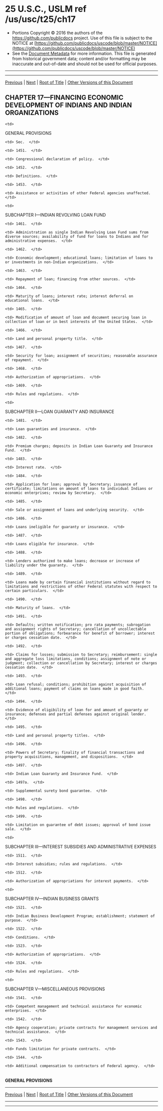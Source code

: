 ---
---

# 25 U.S.C., USLM ref /us/usc/t25/ch17

* Portions Copyright © 2016 the authors of the https://github.com/publicdocs project.
  Use of this file is subject to the NOTICE at [https://github.com/publicdocs/uscode/blob/master/NOTICE](https://github.com/publicdocs/uscode/blob/master/NOTICE)
* See the [Document Metadata](././../../../..//README.md) for more information.
  This file is generated from historical government data; content and/or formatting may be inaccurate and out-of-date and should not be used for official purposes.

----------
----------

[Previous](./../../../..//us/usc/t25/ch16/m__us_usc_t25_s1408.md) | [Next](./../../../..//us/usc/t25/ch17/m__us_usc_t25_s1451.md) | [Root of Title](./../../../../) | [Other Versions of this Document](https://publicdocs.github.io/go/links?ns=uslm&ref=%2Fus%2Fusc%2Ft25%2Fch17)

## CHAPTER 17—FINANCING ECONOMIC DEVELOPMENT OF INDIANS AND INDIAN ORGANIZATIONS

<table>

  <tr>

    <td> 

GENERAL PROVISIONS  </td>

  </tr>

  <tr>

    <td> Sec.  </td>

  </tr>

  <tr>

    <td> 1451.  </td>

    <td> Congressional declaration of policy.  </td>

  </tr>

  <tr>

    <td> 1452.  </td>

    <td> Definitions.  </td>

  </tr>

  <tr>

    <td> 1453.  </td>

    <td> Assistance or activities of other Federal agencies unaffected.  </td>

  </tr>

  <tr>

    <td> 

SUBCHAPTER I—INDIAN REVOLVING LOAN FUND  </td>

  </tr>

  <tr>

    <td> 1461.  </td>

    <td> Administration as single Indian Revolving Loan Fund sums from diverse sources; availability of fund for loans to Indians and for administrative expenses.  </td>

  </tr>

  <tr>

    <td> 1462.  </td>

    <td> Economic development; educational loans; limitation of loans to or investments in non-Indian organizations.  </td>

  </tr>

  <tr>

    <td> 1463.  </td>

    <td> Repayment of loan; financing from other sources.  </td>

  </tr>

  <tr>

    <td> 1464.  </td>

    <td> Maturity of loans; interest rate; interest deferral on educational loans.  </td>

  </tr>

  <tr>

    <td> 1465.  </td>

    <td> Modification of amount of loan and document securing loan in collection of loan or in best interests of the United States.  </td>

  </tr>

  <tr>

    <td> 1466.  </td>

    <td> Land and personal property title.  </td>

  </tr>

  <tr>

    <td> 1467.  </td>

    <td> Security for loan; assignment of securities; reasonable assurance of repayment.  </td>

  </tr>

  <tr>

    <td> 1468.  </td>

    <td> Authorization of appropriations.  </td>

  </tr>

  <tr>

    <td> 1469.  </td>

    <td> Rules and regulations.  </td>

  </tr>

  <tr>

    <td> 

SUBCHAPTER II—LOAN GUARANTY AND INSURANCE  </td>

  </tr>

  <tr>

    <td> 1481.  </td>

    <td> Loan guaranties and insurance.  </td>

  </tr>

  <tr>

    <td> 1482.  </td>

    <td> Premium charges; deposits in Indian Loan Guaranty and Insurance Fund.  </td>

  </tr>

  <tr>

    <td> 1483.  </td>

    <td> Interest rate.  </td>

  </tr>

  <tr>

    <td> 1484.  </td>

    <td> Application for loan; approval by Secretary; issuance of certificate; limitations on amount of loans to individual Indians or economic enterprises; review by Secretary.  </td>

  </tr>

  <tr>

    <td> 1485.  </td>

    <td> Sale or assignment of loans and underlying security.  </td>

  </tr>

  <tr>

    <td> 1486.  </td>

    <td> Loans ineligible for guaranty or insurance.  </td>

  </tr>

  <tr>

    <td> 1487.  </td>

    <td> Loans eligible for insurance.  </td>

  </tr>

  <tr>

    <td> 1488.  </td>

    <td> Lenders authorized to make loans; decrease or increase of liability under the guaranty.  </td>

  </tr>

  <tr>

    <td> 1489.  </td>

    <td> Loans made by certain financial institutions without regard to limitations and restrictions of other Federal statutes with respect to certain particulars.  </td>

  </tr>

  <tr>

    <td> 1490.  </td>

    <td> Maturity of loans.  </td>

  </tr>

  <tr>

    <td> 1491.  </td>

    <td> Defaults; written notification; pro rata payments; subrogation and assignment rights of Secretary; cancellation of uncollectable portion of obligations; forbearance for benefit of borrower; interest or charges cessation date.  </td>

  </tr>

  <tr>

    <td> 1492.  </td>

    <td> Claims for losses; submission to Secretary; reimbursement: single and aggregate loss limitations, conditions; assignment of note or judgment; collection or cancellation by Secretary; interest or charges cessation date.  </td>

  </tr>

  <tr>

    <td> 1493.  </td>

    <td> Loan refusal; conditions; prohibition against acquisition of additional loans; payment of claims on loans made in good faith.  </td>

  </tr>

  <tr>

    <td> 1494.  </td>

    <td> Evidence of eligibility of loan for and amount of guaranty or insurance; defenses and partial defenses against original lender.  </td>

  </tr>

  <tr>

    <td> 1495.  </td>

    <td> Land and personal property titles.  </td>

  </tr>

  <tr>

    <td> 1496.  </td>

    <td> Powers of Secretary; finality of financial transactions and property acquisitions, management, and dispositions.  </td>

  </tr>

  <tr>

    <td> 1497.  </td>

    <td> Indian Loan Guaranty and Insurance Fund.  </td>

  </tr>

  <tr>

    <td> 1497a.  </td>

    <td> Supplemental surety bond guarantee.  </td>

  </tr>

  <tr>

    <td> 1498.  </td>

    <td> Rules and regulations.  </td>

  </tr>

  <tr>

    <td> 1499.  </td>

    <td> Limitation on guarantee of debt issues; approval of bond issue sale.  </td>

  </tr>

  <tr>

    <td> 

SUBCHAPTER III—INTEREST SUBSIDIES AND ADMINISTRATIVE EXPENSES  </td>

  </tr>

  <tr>

    <td> 1511.  </td>

    <td> Interest subsidies; rules and regulations.  </td>

  </tr>

  <tr>

    <td> 1512.  </td>

    <td> Authorization of appropriations for interest payments.  </td>

  </tr>

  <tr>

    <td> 

SUBCHAPTER IV—INDIAN BUSINESS GRANTS  </td>

  </tr>

  <tr>

    <td> 1521.  </td>

    <td> Indian Business Development Program; establishment; statement of purpose.  </td>

  </tr>

  <tr>

    <td> 1522.  </td>

    <td> Conditions.  </td>

  </tr>

  <tr>

    <td> 1523.  </td>

    <td> Authorization of appropriations.  </td>

  </tr>

  <tr>

    <td> 1524.  </td>

    <td> Rules and regulations.  </td>

  </tr>

  <tr>

    <td> 

SUBCHAPTER V—MISCELLANEOUS PROVISIONS  </td>

  </tr>

  <tr>

    <td> 1541.  </td>

    <td> Competent management and technical assistance for economic enterprises.  </td>

  </tr>

  <tr>

    <td> 1542.  </td>

    <td> Agency cooperation; private contracts for management services and technical assistance.  </td>

  </tr>

  <tr>

    <td> 1543.  </td>

    <td> Funds limitation for private contracts.  </td>

  </tr>

  <tr>

    <td> 1544.  </td>

    <td> Additional compensation to contractors of Federal agency.  </td>

  </tr>

</table>

 __GENERAL PROVISIONS__ 

----------

[Previous](./../../../..//us/usc/t25/ch16/m__us_usc_t25_s1408.md) | [Next](./../../../..//us/usc/t25/ch17/m__us_usc_t25_s1451.md) | [Root of Title](./../../../../) | [Other Versions of this Document](https://publicdocs.github.io/go/links?ns=uslm&ref=%2Fus%2Fusc%2Ft25%2Fch17)

----------
----------



